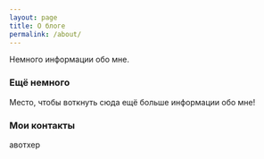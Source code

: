 ```yaml
---
layout: page
title: О блоге
permalink: /about/
---
```


Немного информации обо мне.

### Ещё немного

Место, чтобы воткнуть сюда ещё больше информации обо мне!

### Мои контакты

авотхер
